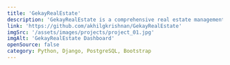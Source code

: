 ```yaml
---
title: 'GekayRealEstate'
description: 'GekayRealEstate is a comprehensive real estate management system that offers seamless booking capabilities for a wide range of villas and homes listed on the website. The user can effortlessly browse through the available properties and make bookings with ease, simplifying the process of securing their desired accommodation. The platform provides a user-friendly interface and intuitive features, enabling users to swiftly find and reserve their preferred villa or home from the extensive listing.'
link: 'https://github.com/akhilgkrishnan/GekayRealEstate'
imgSrc: '/assets/images/projects/project_01.jpg'
imgAlt: 'GekayRealEstate Dashboard'
openSource: false
category: Python, Django, PostgreSQL, Bootstrap
---
```

